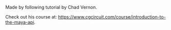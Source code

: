 Made by following tutorial by Chad Vernon.

Check out his course at:
https://www.cgcircuit.com/course/introduction-to-the-maya-api.
